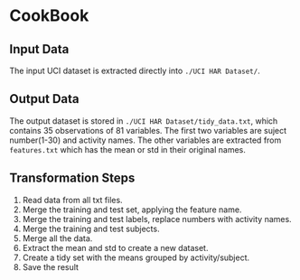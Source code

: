 # CookBook

## Input Data
The input UCI dataset is extracted directly into `./UCI HAR Dataset/`.

## Output Data
The output dataset is stored in `./UCI HAR Dataset/tidy_data.txt`, which contains 35 observations of 81 variables. The first two variables are suject number(1-30) and activity names. The other variables are extracted from `features.txt` which has the mean or std in their original names.

## Transformation Steps
1. Read data from all txt files.
2. Merge the training and test set, applying the feature name.
3. Merge the training and test labels, replace numbers with activity names.
4. Merge the training and test subjects.
5. Merge all the data.
6. Extract the mean and std to create a new dataset.
7. Create a tidy set with the means grouped by activity/subject.
8. Save the result
